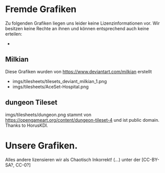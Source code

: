 # Fremde Grafiken
Zu folgenden Grafiken liegen uns leider keine Lizenzinformationen vor. Wir besitzen keine Rechte an ihnen und können entsprechend auch keine erteilen:

* 

## Milkian
Diese Grafiken wurden von https://www.deviantart.com/milkian erstellt
* imgs/tilesheets/tilesets_deviant_milkian_1.png
* imgs/tilesheets/AceSet-Hospital.png

## dungeon Tileset
imgs/tilesheets/dungeon.png stammt von https://opengameart.org/content/dungeon-tileset-4 und ist public domain. Thanks to HorusKDI.

# Unsere Grafiken.
Alles andere lizensieren wir als Chaotisch Inkorrekt! (...) unter der [CC-BY-SA?, CC-0?]

<!--
CC-BY-SA.

## CC-BY-SA
Dieses Material steht unter der Creative-Commons-Lizenz Namensnennung - Weitergabe unter gleichen Bedingungen 4.0 International. Um eine Kopie dieser Lizenz zu sehen, besuchen Sie http://creativecommons.org/licenses/by-sa/4.0/.

-->